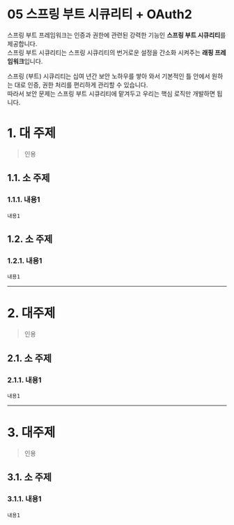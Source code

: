 05 스프링 부트 시큐리티 + OAuth2
=======================
스프링 부트 프레임워크는 인증과 권한에 관련된 강력한 기능인 **스프링 부트 시큐리티**를 제공합니다.     
스프링 부트 시큐리티는 스프링 시큐리티의 번거로운 설정을 간소화 시켜주는 **래핑 프레임워크**입니다.     
   
스프링 (부트) 시큐리티는 십여 년간 보안 노하우를 쌓아 와서 기본적인 틀 안에서 원하는 대로 인증, 권한 처리를 편리하게 관리할 수 있습니다.   
따라서 보안 문제는 스프링 부트 시큐리티에 맡겨두고 우리는 핵심 로직만 개발하면 됩니다.   



# 1. 대 주제
> 인용
## 1.1. 소 주제
### 1.1.1. 내용1
```
내용1
```
## 1.2. 소 주제
### 1.2.1. 내용1
```
내용1
```

***
# 2. 대주제
> 인용
## 2.1. 소 주제
### 2.1.1. 내용1
```
내용1
```   

***
# 3. 대주제
> 인용
## 3.1. 소 주제
### 3.1.1. 내용1
```
내용1
```
